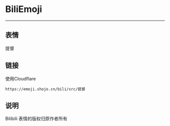 # BiliEmoji
---
## 表情
提督
## 链接
使用Cloudflare
```
https://emoji.shojo.cn/bili/src/提督
```
## 说明
Bilibili 表情的版权归原作者所有
